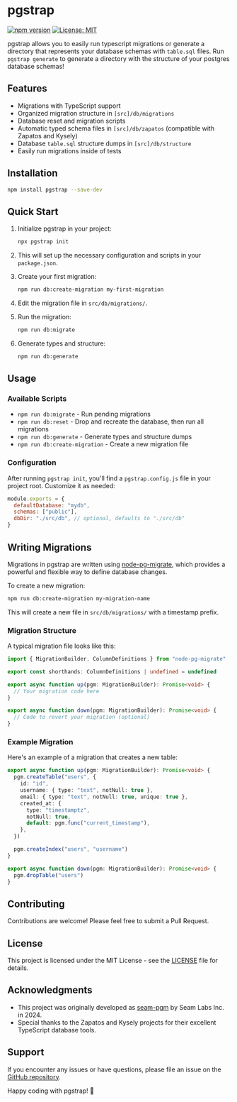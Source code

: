 # pgstrap

[![npm version](https://badge.fury.io/js/pgstrap.svg)](https://badge.fury.io/js/pgstrap)
[![License: MIT](https://img.shields.io/badge/License-MIT-yellow.svg)](https://opensource.org/licenses/MIT)

pgstrap allows you to easily run typescript migrations or generate a directory that represents your database schemas with `table.sql` files. Run `pgstrap generate` to generate a directory with the structure of your postgres database schemas!

## Features

- Migrations with TypeScript support
- Organized migration structure in `[src]/db/migrations`
- Database reset and migration scripts
- Automatic typed schema files in `[src]/db/zapatos` (compatible with Zapatos and Kysely)
- Database `table.sql` structure dumps in `[src]/db/structure`
- Easily run migrations inside of tests

## Installation

```bash
npm install pgstrap --save-dev
```

## Quick Start

1. Initialize pgstrap in your project:

   ```bash
   npx pgstrap init
   ```

2. This will set up the necessary configuration and scripts in your `package.json`.

3. Create your first migration:

   ```bash
   npm run db:create-migration my-first-migration
   ```

4. Edit the migration file in `src/db/migrations/`.

5. Run the migration:

   ```bash
   npm run db:migrate
   ```

6. Generate types and structure:
   ```bash
   npm run db:generate
   ```

## Usage

### Available Scripts

- `npm run db:migrate` - Run pending migrations
- `npm run db:reset` - Drop and recreate the database, then run all migrations
- `npm run db:generate` - Generate types and structure dumps
- `npm run db:create-migration` - Create a new migration file

### Configuration

After running `pgstrap init`, you'll find a `pgstrap.config.js` file in your project root. Customize it as needed:

```javascript
module.exports = {
  defaultDatabase: "mydb",
  schemas: ["public"],
  dbDir: "./src/db", // optional, defaults to "./src/db"
}
```

## Writing Migrations

Migrations in pgstrap are written using [node-pg-migrate](https://github.com/salsita/node-pg-migrate), which provides a powerful and flexible way to define database changes.

To create a new migration:

```bash
npm run db:create-migration my-migration-name
```

This will create a new file in `src/db/migrations/` with a timestamp prefix.

### Migration Structure

A typical migration file looks like this:

```typescript
import { MigrationBuilder, ColumnDefinitions } from "node-pg-migrate"

export const shorthands: ColumnDefinitions | undefined = undefined

export async function up(pgm: MigrationBuilder): Promise<void> {
  // Your migration code here
}

export async function down(pgm: MigrationBuilder): Promise<void> {
  // Code to revert your migration (optional)
}
```

### Example Migration

Here's an example of a migration that creates a new table:

```typescript
export async function up(pgm: MigrationBuilder): Promise<void> {
  pgm.createTable("users", {
    id: "id",
    username: { type: "text", notNull: true },
    email: { type: "text", notNull: true, unique: true },
    created_at: {
      type: "timestamptz",
      notNull: true,
      default: pgm.func("current_timestamp"),
    },
  })

  pgm.createIndex("users", "username")
}

export async function down(pgm: MigrationBuilder): Promise<void> {
  pgm.dropTable("users")
}
```

## Contributing

Contributions are welcome! Please feel free to submit a Pull Request.

## License

This project is licensed under the MIT License - see the [LICENSE](LICENSE) file for details.

## Acknowledgments

- This project was originally developed as [seam-pgm](https://github.com/seamapi/seam-pgm) by Seam Labs Inc. in 2024.
- Special thanks to the Zapatos and Kysely projects for their excellent TypeScript database tools.

## Support

If you encounter any issues or have questions, please file an issue on the [GitHub repository](https://github.com/seveibar/pgstrap/issues).

Happy coding with pgstrap! 🚀
